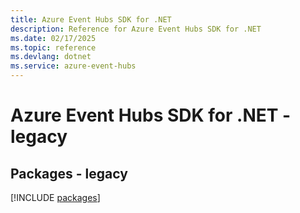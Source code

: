 ```yaml
---
title: Azure Event Hubs SDK for .NET
description: Reference for Azure Event Hubs SDK for .NET
ms.date: 02/17/2025
ms.topic: reference
ms.devlang: dotnet
ms.service: azure-event-hubs
---
```

# Azure Event Hubs SDK for .NET - legacy
## Packages - legacy
[!INCLUDE [packages](event-hubs-index.md)]